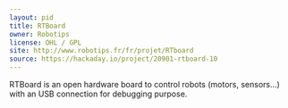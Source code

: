 ```yaml
---
layout: pid
title: RTBoard
owner: Robotips
license: OHL / GPL
site: http://www.robotips.fr/fr/projet/RTboard
source: https://hackaday.io/project/20901-rtboard-10
---
```

RTBoard is an open hardware board to control robots (motors, sensors...) with an
USB connection for debugging purpose.